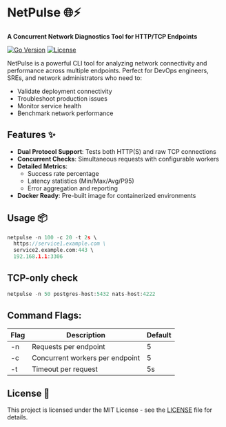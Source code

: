 # NetPulse 🌐⚡

**A Concurrent Network Diagnostics Tool for HTTP/TCP Endpoints**

[![Go Version](https://img.shields.io/badge/Go-1.21%2B-blue)](https://golang.org/)
[![License](https://img.shields.io/badge/License-MIT-green)](LICENSE)

NetPulse is a powerful CLI tool for analyzing network connectivity and performance across multiple endpoints. Perfect for DevOps engineers, SREs, and network administrators who need to:

- Validate deployment connectivity
- Troubleshoot production issues
- Monitor service health
- Benchmark network performance

## Features ✨

- **Dual Protocol Support**: Tests both HTTP(S) and raw TCP connections
- **Concurrent Checks**: Simultaneous requests with configurable workers
- **Detailed Metrics**:
  - Success rate percentage
  - Latency statistics (Min/Max/Avg/P95)
  - Error aggregation and reporting
- **Docker Ready**: Pre-built image for containerized environments

## Usage 📦

```go
netpulse -n 100 -c 20 -t 2s \
  https://service1.example.com \
  service2.example.com:443 \
  192.168.1.1:3306
```

## TCP-only check

```go
netpulse -n 50 postgres-host:5432 nats-host:4222
```

## Command Flags:

| Flag | Description                     | Default |
| ---- | ------------------------------- | ------- |
| -n   | Requests per endpoint           | 5       |
| -c   | Concurrent workers per endpoint | 5       |
| -t   | Timeout per request             | 5s      |

## License 📄

This project is licensed under the MIT License - see the [LICENSE](LICENSE) file for details.
